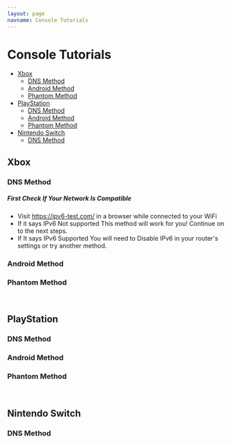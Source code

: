 ```yaml
---
layout: page
navname: Console Tutorials
---
```


# Console Tutorials

- [Xbox](#xbox)
  - [DNS Method](#dnsmethod1)
  - [Android Method](androidmethod1)
  - [Phantom Method](phantommethod1)
- [PlayStation](#playstation)
  - [DNS Method](#dnsmethod2)
  - [Android Method](#androidmethod2)
  - [Phantom Method](#phantommethod2)
- [Nintendo Switch](#nintendo-switch)
  - [DNS Method](#dnsmethod3)



## Xbox
<h3 id="dnsmethod1">DNS Method</h3>

##### First Check If Your Network Is Compatible 
- Visit https://ipv6-test.com/ in a browser while connected to your WiFi
- If it says IPv6 Not supported This method will work for you! Continue on to the next steps.
- If It says IPv6 Supported You will need to Disable IPv6 in your router's settings or try another method.
<h3 id="androidmethod1">Android Method</h3>

<h3 id="phantommethod1">Phantom Method</h3>

</br>

## PlayStation
<h3 id="dnsmethod2">DNS Method</h3>

<h3 id="androidmethod2">Android Method</h3>

<h3 id="phantommethod2">Phantom Method</h3>


</br>

## Nintendo Switch
<h3 id="dnsmethod3">DNS Method</h3>
